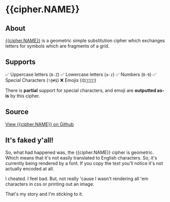 # {{cipher.NAME}}

## About
[{{cipher.NAME}}](http://en.wikipedia.org/wiki/Pigpen_cipher) is a geometric simple substitution cipher which exchanges letters for symbols which are fragments of a grid.

## Supports
✅ Uppercase letters (`A-Z`)
✅ Lowercase letters (`a-z`)
✅ Numbers (`0-9`)
✅ Special Characters (`!@#$`)
❌ Emojis (`😍🤬👩🏾‍💻`)

There is **partial** support for special characters, and emoji are **outputted as-is** by this cipher.

## Source
[View {{cipher.NAME}} on Github](https://github.com/thalida/ciphers.codes/blob/master/src/ciphers/masonic/masonic.js)

## It's faked y'all!
So, what had happened was, the {{cipher.NAME}} cipher is geometric. Which means that it's not easily translated to English characters. So, it's currently being rendered by a font. If you copy the text you'll notice it's not actually encoded at all.

I cheated. I feel bad. But, not really 'cause I wasn't rendering all 'em characters in css or printing out an image.

That's my story and I'm sticking to it.
